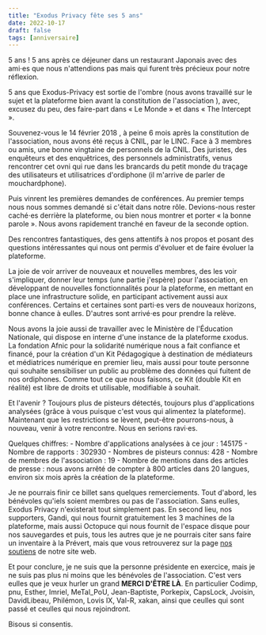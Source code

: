 ```yaml
---
title: "Exodus Privacy fête ses 5 ans"
date: 2022-10-17
draft: false
tags: [anniversaire]
---
```


5 ans ! 5 ans après ce déjeuner dans un restaurant Japonais avec des ami⋅es que nous n'attendions pas mais qui furent très précieux pour notre réflexion.

5 ans que Exodus-Privacy est sortie de l'ombre (nous avons travaillé sur le sujet et la plateforme bien avant la constitution de l'association ), avec, excusez du peu, des faire-part dans « Le Monde » et dans « The Intercept ».

Souvenez-vous le 14 février 2018 , à peine 6 mois après la constitution de l'association, nous avons été reçus à CNIL, par le LINC. Face à 3 membres ou amis, une bonne vingtaine de personnels de la CNIL. Des juristes, des enquêteurs et des enquêtrices, des personnels administratifs, venus rencontrer cet ovni qui rue dans les brancards du petit monde du traçage des utilisateurs et utilisatrices d'ordiphone (il m'arrive de parler de mouchardphone).

Puis vinrent les premières demandes de conférences. Au premier temps nous nous sommes demandé si c'était dans notre rôle. Devions-nous rester caché⋅es derrière la plateforme, ou bien nous montrer et porter « la bonne parole ». Nous avons rapidement tranché en faveur de la seconde option.

Des rencontres fantastiques, des gens attentifs à nos propos et posant des questions intéressantes qui nous ont permis d'évoluer et de faire évoluer la plateforme.

La joie de voir arriver de nouveaux et nouvelles membres, des les voir s'impliquer, donner leur temps (une partie j'espère) pour l'association, en développant de nouvelles fonctionnalités pour la plateforme, en mettant en place une infrastructure solide,  en participant activement aussi aux conférences.
Certains et certaines sont parti⋅es vers de nouveaux horizons, bonne chance à eulles. D'autres sont arrivé⋅es pour prendre la relève.

Nous avons la joie aussi de travailler avec le Ministère de l'Éducation Nationale, qui dispose en interne d'une instance de la plateforme εxodus.
La fondation Afnic pour la solidarité numérique nous a fait confiance et financé, pour la création d'un Kit Pédagogique à destination de médiateurs et médiatrices numérique en premier lieu, mais aussi pour toute personne qui souhaite sensibiliser un public au problème des données qui fuitent de nos ordiphones.
Comme tout ce que nous faisons, ce Kit (double Kit en réalité) est libre de droits et utilisable, modifiable à souhait.

Et l'avenir ? Toujours plus de pisteurs détectés, toujours plus d'applications analysées  (grâce à vous puisque c'est vous qui alimentez la plateforme). Maintenant que les restrictions se lèvent, peut-être pourrons-nous, à nouveau, venir à votre rencontre. Nous en serions ravi⋅es.

Quelques chiffres:
    - Nombre d'applications analysées à ce jour : 145175
    - Nombre de rapports : 302930
    - Nombres de pisteurs connus: 428
    - Nombre de  membres de l'association : 19
    - Nombre de mentions dans des articles de presse : nous avons arrêté de compter à 800 articles dans 20 langues, environ six mois après la création de la  plateforme.

Je ne pourrais finir ce billet sans quelques remerciements. Tout d'abord, les bénévoles qu'iels soient membres ou pas de l'association. Sans eulles, Exodus Privacy n'existerait tout simplement pas. En second lieu, nos supporters, Gandi, qui nous fournit gratuitement les 3 machines de la plateforme, mais aussi Octopuce qui nous fournit de l'espace disque pour nos sauvegardes et puis, tous les autres que je ne pourrais citer sans faire un inventaire à la Prévert, mais que vous retrouverez sur la page [nos soutiens](https://exodus-privacy.eu.org/fr/page/supporters/) de notre site web.

Et pour conclure, je ne suis que la personne présidente en exercice, mais je ne suis pas plus ni moins que les bénévoles de l'association. C'est vers  eulles que je veux hurler un grand **MERCI D'ÊTRE LÀ**. En particulier Codimp, pnu, Esther, Imriel, MeTal_PoU, Jean-Baptiste, Porkepix, CapsLock, Jvoisin, DavidLibeau, Philémon, Lovis IX, Val-R, xakan, ainsi que ceulles qui sont passé et ceulles qui nous rejoindront.

Bisous si consentis.
